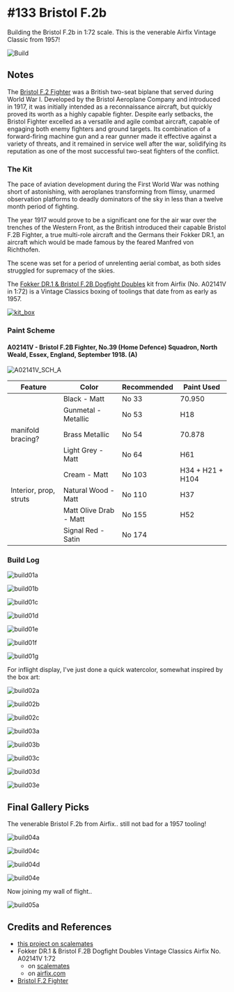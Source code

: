 # #133 Bristol F.2b

Building the Bristol F.2b in 1:72 scale. This is the venerable Airfix Vintage Classic from 1957!

![Build](./assets/F2Bin72_build.jpg?raw=true)

## Notes

The [Bristol F.2 Fighter](https://en.wikipedia.org/wiki/Bristol_F.2_Fighter) was a British two-seat biplane that served during World War I. Developed by the Bristol Aeroplane Company and introduced in 1917, it was initially intended as a reconnaissance aircraft, but quickly proved its worth as a highly capable fighter. Despite early setbacks, the Bristol Fighter excelled as a versatile and agile combat aircraft, capable of engaging both enemy fighters and ground targets. Its combination of a forward-firing machine gun and a rear gunner made it effective against a variety of threats, and it remained in service well after the war, solidifying its reputation as one of the most successful two-seat fighters of the conflict.

### The Kit

The pace of aviation development during the First World War was nothing short of astonishing, with aeroplanes transforming from flimsy, unarmed observation platforms to deadly dominators of the sky in less than a twelve month period of fighting.

The year 1917 would prove to be a significant one for the air war over the trenches of the Western Front, as the British introduced their capable Bristol F.2B Fighter, a true multi-role aircraft and the Germans their Fokker DR.1, an aircraft which would be made famous by the feared Manfred von Richthofen.

The scene was set for a period of unrelenting aerial combat, as both sides struggled for supremacy of the skies.

The [Fokker DR.1 & Bristol F.2B Dogfight Doubles](https://www.scalemates.com/kits/airfix-a02141v-fokker-dr1-and-bristol-f2b--1460227)
kit from Airfix (No. A02141V in 1:72) is a Vintage Classics boxing of toolings that date from as early as 1957.

[![kit_box](./assets/kit_box.jpg)](https://www.scalemates.com/kits/airfix-a02141v-fokker-dr1-and-bristol-f2b--1460227)

### Paint Scheme

#### A02141V - Bristol F.2B Fighter, No.39 (Home Defence) Squadron, North Weald, Essex, England, September 1918. (A)

![A02141V_SCH_A](./assets/A02141V_SCH_A.png)

| Feature                | Color                  | Recommended | Paint Used |
|------------------------|------------------------|-------------|------------|
|                        | Black - Matt           |  No 33      | 70.950     |
|                        | Gunmetal - Metallic    |  No 53      | H18        |
| manifold bracing?      | Brass Metallic         |  No 54      | 70.878     |
|                        | Light Grey - Matt      |  No 64      | H61        |
|                        | Cream - Matt           |  No 103     | H34 + H21 + H104 |
| Interior, prop, struts | Natural Wood - Matt    |  No 110     | H37           |
|                        | Matt Olive Drab - Matt |  No 155     | H52        |
|                        | Signal Red - Satin     |  No 174     |            |

### Build Log

![build01a](./assets/build01a.jpg?raw=true)

![build01b](./assets/build01b.jpg?raw=true)

![build01c](./assets/build01c.jpg?raw=true)

![build01d](./assets/build01d.jpg?raw=true)

![build01e](./assets/build01e.jpg?raw=true)

![build01f](./assets/build01f.jpg?raw=true)

![build01g](./assets/build01g.jpg?raw=true)

For inflight display, I've just done a quick watercolor, somewhat inspired by the box art:

![build02a](./assets/build02a.jpg?raw=true)

![build02b](./assets/build02b.jpg?raw=true)

![build02c](./assets/build02c.jpg?raw=true)

![build03a](./assets/build03a.jpg?raw=true)

![build03b](./assets/build03b.jpg?raw=true)

![build03c](./assets/build03c.jpg?raw=true)

![build03d](./assets/build03d.jpg?raw=true)

![build03e](./assets/build03e.jpg?raw=true)

## Final Gallery Picks

The venerable Bristol F.2b from Airfix.. still not bad for a 1957 tooling!

![build04a](./assets/build04a.jpg?raw=true)

![build04c](./assets/build04c.jpg?raw=true)

![build04d](./assets/build04d.jpg?raw=true)

![build04e](./assets/build04e.jpg?raw=true)

Now joining my wall of flight..

![build05a](./assets/build05a.jpg?raw=true)

## Credits and References

* [this project on scalemates](https://www.scalemates.com/profiles/mate.php?id=74137&p=projects&project=190011)
* Fokker DR.1 & Bristol F.2B Dogfight Doubles Vintage Classics Airfix No. A02141V 1:72
    * on [scalemates](https://www.scalemates.com/kits/airfix-a02141v-fokker-dr1-and-bristol-f2b--1460227)
    * on [airfix.com](https://uk.airfix.com/products/fokker-dr1-triplane-bristol-fighter-dogfight-double-a02141v?_br_psugg_q=a02141v)
* [Bristol F.2 Fighter](https://en.wikipedia.org/wiki/Bristol_F.2_Fighter)
